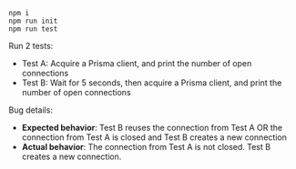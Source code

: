 ```
npm i
npm run init
npm run test
```

Run 2 tests:
- Test A: Acquire a Prisma client, and print the number of open connections
- Test B: Wait for 5 seconds, then acquire a Prisma client, and print the number of open connections

Bug details:
- **Expected behavior**: Test B reuses the connection from Test A OR the connection from Test A is closed and Test B creates a new connection
- **Actual behavior**: The connection from Test A is not closed. Test B creates a new connection.

